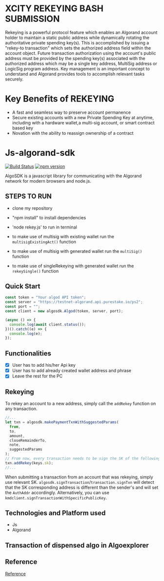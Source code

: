 # XCITY REKEYING BASH SUBMISSION

Rekeying is a powerful protocol feature which enables an Algorand account holder to maintain a static public address while dynamically rotating the authoritative private spending key(s). This is accomplished by issuing a "rekey-to transaction" which sets the authorized address field within the account object. Future transaction authorization using the account's public address must be provided by the spending key(s) associated with the authorized address which may be a single key address, MultiSig address or LogicSig program address. Key management is an important concept to understand and Algorand provides tools to accomplish relevant tasks securely.

# Key Benefits of REKEYING

- A fast and seamless way to preserve account permanence
- Secure existing accounts with a new Private Spending Key at anytime, including with a hardware wallet,a multi-sig account, or smart contract based key
- Novation with the ability to reassign ownership of a contract

# Js-algorand-sdk

[![Build Status](https://travis-ci.com/algorand/js-algorand-sdk.svg?branch=master)](https://travis-ci.com/algorand/js-algorand-sdk) [![npm version](https://badge.fury.io/js/algosdk.svg)](https://badge.fury.io/js/algosdk)

AlgoSDK is a javascript library for communicating with the Algorand network for modern browsers and node.js.

## STEPS TO RUN

- clone my repository

- "npm install" to install dependencies

- 'node rekey.js' to run in terminal

- to make use of multisig with existing wallet run the `multisigExistingAct()` function

- to make use of multisig with generated wallet run the `multiSig()` function

- to make use of singleRekeying with generated wallet run the `rekeySingle()` function

## Quick Start

```javascript
const token = "Your algod API token";
const server = "https://testnet-algorand.api.purestake.io/ps2";
const port = "";
const client = new algosdk.Algod(token, server, port);

(async () => {
  console.log(await client.status());
})().catch((e) => {
  console.log(e);
});
```

## Functionalities

- [x] User has to add his/her Api key
- [x] User has to add already created wallet address and phrase
- [x] Leave the rest for the PC

## Rekeying

To rekey an account to a new address, simply call the `addRekey` function on any transaction.

```javascript
//...
let txn = algosdk.makePaymentTxnWithSuggestedParams(
  from,
  to,
  amount,
  closeRemainderTo,
  note,
  suggestedParams
);
// From now, every transaction needs to be sign the SK of the following address
txn.addRekey(keys.sk);
//...
```

When submitting a transaction from an account that was rekeying, simply use relevant SK. `algosdk.signTransaction`/`transaction.signTxn` will detect
that the SK corresponding address is different than the sender's and will set the `AuthAddr` accordingly. Alternatively, you can use `kmdclient.signTransactionWithSpecificPublicKey`.

## Technologies and Platform used

- Js
- Algorand

## Transaction of dispensed algo in Algoexplorer

## Reference

[Reference](https://developer.algorand.org/docs/get-details/accounts/rekey/?from_query=rekeying#create-publication-overlay)
